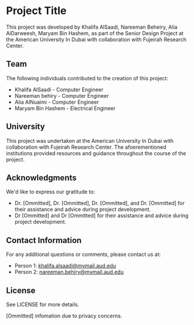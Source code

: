 # Project Title

This project was developed by Khalifa AlSaadi, Nareeman Beheiry, Alia AlDarweesh, Maryam Bin Hashem, as part of the Senior Design Project at the American University In Dubai with collaboration with Fujeirah Research Center.

## Team

The following individuals contributed to the creation of this project:

- Khalifa AlSaadi - Computer Engineer
- Nareeman behiry - Computer Engineer
- Alia AlNuaimi - Computer Engineer
- Maryam Bin Hashem - Electrical Engineer

## University

This project was undertaken at the American University In Dubai with collaboration with Fujeirah Research Center. The afoerementioned institutions provided resources and guidance throughout the course of the project.

## Acknowledgments

We'd like to express our gratitude to:

- Dr. [Ommitted], Dr. [Ommitted], Dr. [Ommitted], and Dr. [Ommitted] for their assistance and advice during project development.
- Dr [Ommitted] and Dr [Ommitted] for their assistance and advice during project development.

## Contact Information

For any additional questions or comments, please contact us at:

- Person 1: <khalifa.alsaadi@mymail.aud.edu>
- Person 2: <nareeman.behiry@mymail.aud.edu>

## License

See LICENSE for more details.

[Ommitted] infomation due to privacy concerns.
